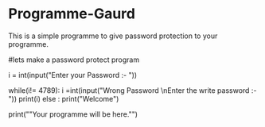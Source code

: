 # Programme-Gaurd
This is a simple programme to give password protection to your programme.

#lets make a password protect program

i = int(input("Enter your Password :- "))

while(i!= 4789):
    i =int(input("Wrong Password \nEnter the write password :- "))
    print(i)
else :
    print("Welcome")

print("\"Your programme will be here.\"")
